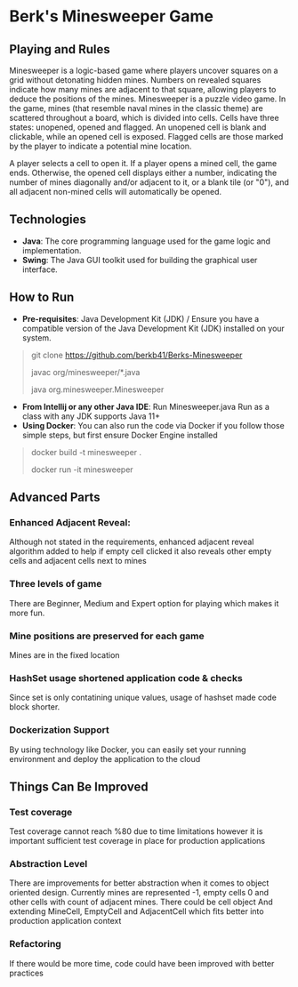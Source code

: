 # Berk's Minesweeper Game

## Playing and Rules
Minesweeper is a logic-based game where players uncover squares on a grid without detonating hidden mines. 
Numbers on revealed squares indicate how many mines are adjacent to that square, allowing players to deduce the positions of the mines.
Minesweeper is a puzzle video game. In the game, mines (that resemble naval mines in the classic theme) are scattered throughout a board, which is divided into cells. Cells have three states: unopened, opened and flagged. An unopened cell is blank and clickable, while an opened cell is exposed. 
Flagged cells are those marked by the player to indicate a potential mine location.

A player selects a cell to open it. If a player opens a mined cell, the game ends. 
Otherwise, the opened cell displays either a number, indicating the number of mines diagonally and/or adjacent to it, or a blank tile (or "0"), and all adjacent non-mined cells will automatically be opened. 

## Technologies
- **Java**: The core programming language used for the game logic and implementation.
- **Swing**: The Java GUI toolkit used for building the graphical user interface.

## How to Run
- **Pre-requisites**: Java Development Kit (JDK) / Ensure you have a compatible version of the Java Development Kit (JDK) installed on your system.

> git clone https://github.com/berkb41/Berks-Minesweeper
>
> javac org/minesweeper/*.java
>
> java org.minesweeper.Minesweeper

- **From Intellij or any other Java IDE**: Run Minesweeper.java Run as a class with any JDK supports Java 11+
- **Using Docker**: You can also run the code via Docker if you follow those simple steps, but first ensure Docker Engine installed
> docker build -t minesweeper .
> 
> docker run -it minesweeper


## Advanced Parts
### Enhanced Adjacent Reveal:
Although not stated in the requirements, enhanced adjacent reveal algorithm added to help if empty cell clicked it also reveals other empty cells and adjacent cells next to mines

### Three levels of game
There are Beginner, Medium and Expert option for playing which makes it more fun.

### Mine positions are preserved for each game
Mines are in the fixed location

### HashSet usage shortened application code & checks
Since set is only contatining unique values, usage of hashset made code block shorter.

### Dockerization Support
By using technology like Docker, you can easily set your running environment and deploy the application to the cloud

## Things Can Be Improved

### Test coverage
Test coverage cannot reach %80 due to time limitations however it is important sufficient test coverage in place for production applications

### Abstraction Level
There are improvements for better abstraction when it comes to object oriented design. Currently mines are represented -1, empty cells 0 and other cells with count of adjacent mines. There could be cell object
And extending MineCell, EmptyCell and AdjacentCell which fits better into production application context

### Refactoring
If there would be more time, code could have been improved with better practices
